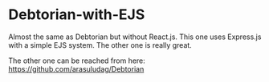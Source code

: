 # Debtorian-with-EJS
Almost the same as Debtorian but without React.js. This one uses Express.js with a simple EJS system. The other one is really great.

The other one can be reached from here: https://github.com/arasuludag/Debtorian
